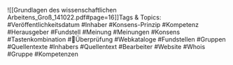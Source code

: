 
![[Grundlagen des wissenschaftlichen Arbeitens_Groß_141022.pdf#page=16]]Tags & Topics:
   #Veröffentlichkeitsdatum
   #Inhaber
   #Konsens-Prinzip
   #Kompetenz
   #Herausgeber
   #Fundstell
   #Meinung
   #Meinungen
   #Konsens
   #Tastenkombination
   #Überprüfung
   #Webkataloge
   #Fundstellen
   #Gruppen
   #Quellentexte
   #Inhabers
   #Quellentext
   #Bearbeiter
   #Website
   #Whois
   #Gruppe
   #Kompetenzen